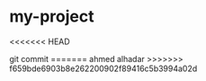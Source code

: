 # my-project
<<<<<<< HEAD
<?php 
echo "hello world"
>
git commit
=======
ahmed alhadar
>>>>>>> f659bde6903b8e262200902f89416c5b3994a02d
